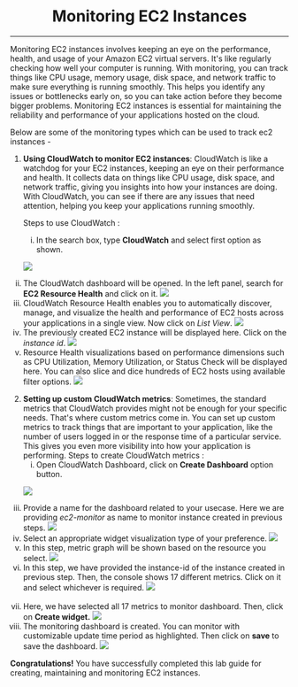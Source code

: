 <h1 align="middle"> Monitoring EC2 Instances</h1>

---

Monitoring EC2 instances involves keeping an eye on the performance, health, and usage of your Amazon EC2 virtual servers. It's like regularly checking how well your computer is running. With monitoring, you can track things like CPU usage, memory usage, disk space, and network traffic to make sure everything is running smoothly. This helps you identify any issues or bottlenecks early on, so you can take action before they become bigger problems. Monitoring EC2 instances is essential for maintaining the reliability and performance of your applications hosted on the cloud.

Below are some of the monitoring types which can be used to track ec2 instances -  

1. **Using CloudWatch to monitor EC2 instances**: CloudWatch is like a watchdog for your EC2 instances, keeping an eye on their performance and health. It collects data on things like CPU usage, disk space, and network traffic, giving you insights into how your instances are doing. With CloudWatch, you can see if there are any issues that need attention, helping you keep your applications running smoothly.

    Steps to use CloudWatch :
    <ol>
    <li type="i"> In the search box, type <b>CloudWatch</b> and select first option as shown.
![](./Screenshot/click_on_cloud_watch.png)     
    </li>
    <li type="i"> The CloudWatch dashboard will be opened. In the left panel, search for **EC2 Resource Health** and click on it.
![](./Screenshot/cloud_watch_ec2_resource_health.png)    
    </li>
    <li type="i"> CloudWatch Resource Health enables you to automatically discover, manage, and visualize the health and performance of EC2 hosts across your applications in a single view. Now click on *List View*.
![](./Screenshot/cloud_watch_list_view.png)    
    </li>
    <li type="i">The previously created EC2 instance will be displayed here. Click on the *instance id*.
![](./Screenshot/cloud_watch_instance_id.png)    
    </li>
    <li type="i"> Resource Health visualizations based on performance dimensions such as CPU Utilization, Memory Utilization, or Status Check will be displayed here. You can also slice and dice hundreds of EC2 hosts using available filter options.
![](./Screenshot/cloud_watch_monitor_instance.png)    
    </li>
    </ol>

2. **Setting up custom CloudWatch metrics**: Sometimes, the standard metrics that CloudWatch provides might not be enough for your specific needs. That's where custom metrics come in. You can set up custom metrics to track things that are important to your application, like the number of users logged in or the response time of a particular service. This gives you even more visibility into how your application is performing.
    Steps to create CloudWatch metrics :
    <br>
    <ol>
    <li type="i"> Open CloudWatch Dashboard, click on <b>Create Dashboard</b> option button.
![](./Screenshot/cloud_watch_create_dashboard.png)    
    </li>
    <li type="i"> Provide a name for the dashboard related to your usecase. Here we are providing *ec2-monitor* as name to monitor instance created in previous steps.
![](./Screenshot/cloud_watch_dashboard_name.png)    
    </li>
    <li type="i"> Select an appropriate widget visualization type of your preference.
![](./Screenshot/cloud_watch_dashboard_widget_type.png)    
    </li>
    <li type="i"> In this step, metric graph will be shown based on the resource you select. 
![](./Screenshot/cloud_watch_dashboard_metric_graph.png)    
    </li>
    <li type="i"> In this step, we have provided the instance-id of the instance created in previous step. Then, the console shows 17 different metrics. Click on it and select whichever is required.
![](./Screenshot/cloud_watch_dashboard_metric_graph_ec2.png)    
    </li>            
    <li type="i"> Here, we have selected all 17 metrics to monitor dashboard. Then, click on **Create widget.**
![](./Screenshot/cloud_watch_dashboard_metric_graph_ec2_01.png)    
    </li>
    <li type="i"> The monitoring dashboard is created. You can monitor with customizable update time period as highlighted. Then click on **save** to save the dashboard. 
![](./Screenshot/cloud_watch_dashboard_metric_graph_created.png)    
    </li>
    </ol>

**Congratulations!** You have successfully completed this lab guide for creating, maintaining and monitoring EC2 instances.
